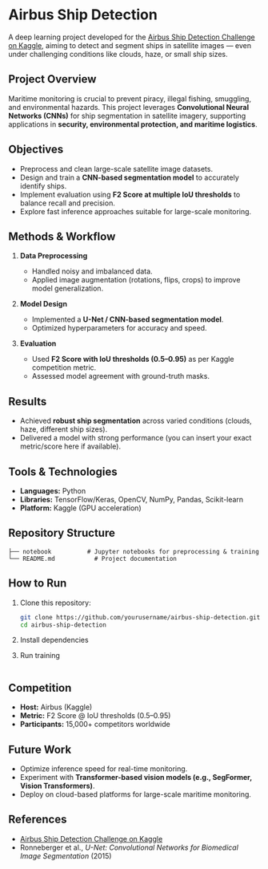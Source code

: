 

# Airbus Ship Detection

A deep learning project developed for the [Airbus Ship Detection Challenge on Kaggle](https://www.kaggle.com/competitions/airbus-ship-detection), aiming to detect and segment ships in satellite images — even under challenging conditions like clouds, haze, or small ship sizes.

## Project Overview

Maritime monitoring is crucial to prevent piracy, illegal fishing, smuggling, and environmental hazards. This project leverages **Convolutional Neural Networks (CNNs)** for ship segmentation in satellite imagery, supporting applications in **security, environmental protection, and maritime logistics**.

## Objectives

* Preprocess and clean large-scale satellite image datasets.
* Design and train a **CNN-based segmentation model** to accurately identify ships.
* Implement evaluation using **F2 Score at multiple IoU thresholds** to balance recall and precision.
* Explore fast inference approaches suitable for large-scale monitoring.

## Methods & Workflow

1. **Data Preprocessing**

   * Handled noisy and imbalanced data.
   * Applied image augmentation (rotations, flips, crops) to improve model generalization.

2. **Model Design**

   * Implemented a **U-Net / CNN-based segmentation model**.
   * Optimized hyperparameters for accuracy and speed.

3. **Evaluation**

   * Used **F2 Score with IoU thresholds (0.5–0.95)** as per Kaggle competition metric.
   * Assessed model agreement with ground-truth masks.

## Results

* Achieved **robust ship segmentation** across varied conditions (clouds, haze, different ship sizes).
* Delivered a model with strong performance (you can insert your exact metric/score here if available).

## Tools & Technologies

* **Languages:** Python
* **Libraries:** TensorFlow/Keras, OpenCV, NumPy, Pandas, Scikit-learn
* **Platform:** Kaggle (GPU acceleration)

## Repository Structure

```
├── notebook          # Jupyter notebooks for preprocessing & training
└── README.md           # Project documentation
```

##  How to Run

1. Clone this repository:

   ```bash
   git clone https://github.com/yourusername/airbus-ship-detection.git
   cd airbus-ship-detection
   ```
2. Install dependencies
3. Run training

   ```

## Competition

* **Host:** Airbus (Kaggle)
* **Metric:** F2 Score @ IoU thresholds (0.5–0.95)
* **Participants:** 15,000+ competitors worldwide

## Future Work

* Optimize inference speed for real-time monitoring.
* Experiment with **Transformer-based vision models (e.g., SegFormer, Vision Transformers)**.
* Deploy on cloud-based platforms for large-scale maritime monitoring.

## References

* [Airbus Ship Detection Challenge on Kaggle](https://www.kaggle.com/competitions/airbus-ship-detection)
* Ronneberger et al., *U-Net: Convolutional Networks for Biomedical Image Segmentation* (2015)

